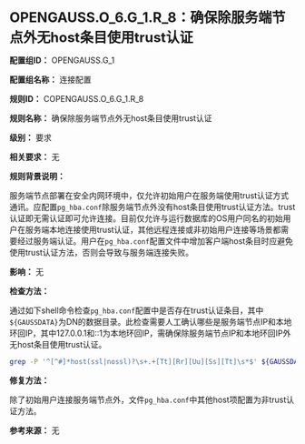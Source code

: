 **<font size="5">OPENGAUSS.O_6.G_1.R_8：确保除服务端节点外无host条目使用trust认证</font>**

**配置组ID：**
OPENGAUSS.G_1

**配置组名称：**
连接配置

**规则ID：**
COPENGAUSS.O_6.G_1.R_8

**规则名称：**
确保除服务端节点外无host条目使用trust认证

**级别：**
要求

**相关要求：**
无

**规则背景说明：**

服务端节点部署在安全内网环境中，仅允许初始用户在服务端使用trust认证方式通讯。应配置`pg_hba.conf`除服务端节点外没有host条目使用trust认证方法。trust认证即无需认证即可允许连接。目前仅允许与运行数据库的OS用户同名的初始用户在服务端本地连接使用trust认证，其他远程连接或非初始用户连接等场景都需要经过服务端认证。用户在`pg_hba.conf`配置文件中增加客户端host条目时应避免使用trust认证方法，否则会导致与服务端连接失败。

**影响：**
无

**检查方法：**

通过如下shell命令检查`pg_hba.conf`配置中是否存在trust认证条目，其中`${GAUSSDATA}`为DN的数据目录。此检查需要人工确认哪些是服务端节点IP和本地环回IP，其中127.0.0.1和::1为本地环回IP，需确保除服务端节点IP和本地环回IP外无host条目使用trust认证。

```bash
grep -P '^[^#]*host(ssl|nossl)?\s+.+[Tt][Rr][Uu][Ss][Tt]\s*$' ${GAUSSDATA}/pg_hba.conf
```

**修复方法：**

除了初始用户连接服务端节点外，文件`pg_hba.conf`中其他host项配置为非trust认证方法。

**参考来源：**
无